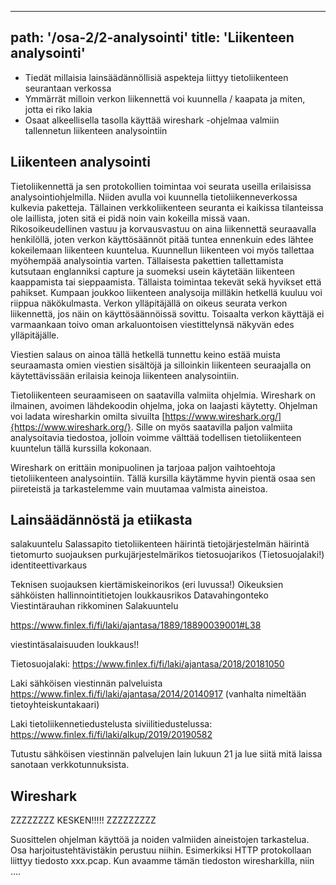 
---
path: '/osa-2/2-analysointi'
title: 'Liikenteen analysointi'
---

<text-box variant='learningObjectives' name='Oppimistavoitteet'>

- Tiedät millaisia lainsäädännöllisiä aspekteja liittyy tietoliikenteen seurantaan verkossa
- Ymmärrät milloin verkon liikennettä voi kuunnella / kaapata ja miten, jotta ei riko lakia
- Osaat alkeellisella tasolla käyttää wireshark -ohjelmaa valmiin tallennetun liikenteen analysointiin

</text-box>

<quiz id="38dcffe8-2431-4357-ba9c-1d1405abff5d"></quiz>

## Liikenteen analysointi

Tietoliikennettä ja sen protokollien toimintaa voi seurata useilla erilaisissa analysointiohjelmilla. Niiden avulla voi kuunnella tietoliikenneverkossa kulkevia paketteja. Tällainen verkkoliikenteen seuranta ei kaikissa tilanteissa ole laillista, joten sitä ei pidä noin vain kokeilla missä vaan. Rikosoikeudellinen vastuu ja korvausvastuu on aina liikennettä seuraavalla henkilöllä, joten verkon käyttösäännöt pitää tuntea ennenkuin edes lähtee kokeilemaan liikenteen kuuntelua. Kuunnellun liikenteen voi myös tallettaa myöhempää analysointia varten. Tällaisesta pakettien tallettamista kutsutaan englanniksi capture ja suomeksi usein käytetään liikenteen kaappamista tai sieppaamista. Tällaista toimintaa tekevät sekä hyvikset että pahikset. Kumpaan joukkoo liikenteen analysoija milläkin hetkellä kuuluu voi riippua näkökulmasta. Verkon ylläpitäjällä on oikeus seurata verkon liikennettä, jos näin on käyttösäännöissä sovittu. Toisaalta verkon käyttäjä ei varmaankaan toivo oman arkaluontoisen viestittelynsä näkyvän edes ylläpitäjälle.

Viestien salaus on ainoa tällä hetkellä tunnettu keino estää muista seuraamasta omien viestien sisältöjä ja silloinkin liikenteen seuraajalla on käytettävissään erilaisia keinoja liikenteen analysointiin.

Tietoliikenteen seuraamiseen on saatavilla valmiita ohjelmia. Wireshark on ilmainen, avoimen lähdekoodin ohjelma, joka on laajasti käytetty. Ohjelman voi ladata wiresharkin omilta sivuilta [https://www.wireshark.org/]{https://www.wireshark.org/}. Sille on myös saatavilla paljon valmiita analysoitavia tiedostoa, jolloin voimme välttää todellisen tietoliikenteen kuuntelun tällä kurssilla kokonaan. 

Wireshark on erittäin monipuolinen ja tarjoaa paljon vaihtoehtoja tietoliikenteen analysointiin. Tällä kursilla käytämme hyvin pientä osaa sen piireteistä ja tarkastelemme vain muutamaa valmista aineistoa.


## Lainsäädännöstä ja etiikasta

salakuuntelu
Salassapito
tietoliikenteen häirintä
tietojärjestelmän häirintä
tietomurto
suojauksen purkujärjestelmärikos
tietosuojarikos    (Tietosuojalaki!)
identiteettivarkaus

Teknisen suojauksen kiertämiskeinorikos  (eri luvussa!)
Oikeuksien sähköisten hallinnointitietojen loukkausrikos
Datavahingonteko
Viestintärauhan rikkominen
Salakuuntelu


https://www.finlex.fi/fi/laki/ajantasa/1889/18890039001#L38

viestintäsalaisuuden loukkaus!!

Tietosuojalaki: https://www.finlex.fi/fi/laki/ajantasa/2018/20181050

Laki sähköisen viestinnän palveluista https://www.finlex.fi/fi/laki/ajantasa/2014/20140917  (vanhalta nimeltään tietoyhteiskuntakaari)

Laki tietoliikennetiedustelusta siviilitiedustelussa: https://www.finlex.fi/fi/laki/alkup/2019/20190582

Tutustu sähköisen viestinnän palvelujen lain lukuun 21 ja lue siitä mitä laissa sanotaan verkkotunnuksista.

## Wireshark

ZZZZZZZZ KESKEN!!!!!  ZZZZZZZZZ 

Suosittelen ohjelman käyttöä ja noiden valmiiden aineistojen tarkastelua. Osa harjoitustehtävistäkin perustuu niihin. Esimerkiksi HTTP protokollaan liittyy tiedosto xxx.pcap. Kun avaamme tämän tiedoston wiresharkilla, niin ….
